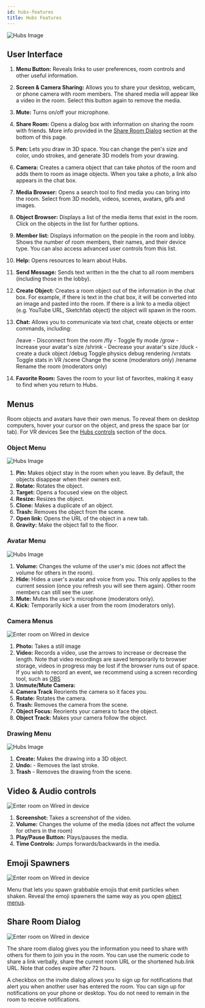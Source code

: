 ```yaml
---
id: hubs-features
title: Hubs Features
---
```


![Hubs Image](img/hubs-user-interface.png)

## User Interface

1. __Menu Button:__ Reveals links to user preferences, room controls and other useful information.

2. __Screen & Camera Sharing:__ Allows you to share your desktop, webcam, or phone camera with room members. The shared media will appear like a video in the room. Select this button again to remove the media.

3. __Mute:__ Turns on/off your microphone.

4. __Share Room:__ Opens a dialog box with information on sharing the room with friends. More info provided in the [Share Room Dialog](./hubs-features#share-room-dialog) section at the bottom of this page.

5. __Pen:__ Lets you draw in 3D space. You can change the pen's size and color, undo strokes, and generate 3D models from your drawing.

6. __Camera:__ Creates a camera object that can take photos of the room and adds them to room as image objects. When you take a photo, a link also appears in the chat box.     

7. __Media Browser:__ Opens a search tool to find media you can bring into the room. Select from 3D models, videos, scenes, avatars, gifs and images. 

8. __Object Browser:__ Displays a list of the media items that exist in the room. Click on the objects in the list for further options.

9. __Member list:__ Displays information on the people in the room and lobby. Shows the number of room members, their names, and their device type. You can also access advanced user controls from this list.

10. __Help:__ Opens resources to learn about Hubs.

11. __Send Message:__ Sends text written in the the chat to all room members (including those in the lobby).

12. __Create Object:__ Creates a room object out of the information in the chat box. For example, if there is text in the chat box, it will be converted into an image and pasted into the room. If there is a link to a media object (e.g. YouTube URL, Sketchfab object) the object will spawn in the room. 

13. __Chat:__ Allows you to communicate via text chat, create objects or enter commands, including:


    /leave - Disconnect from the room
    /fly - Toggle fly mode
    /grow - Increase your avatar's size
    /shrink - Decrease your avatar's size
    /duck - create a duck object
    /debug Toggle physics debug rendering
    /vrstats Toggle stats in VR
    /scene <scene url> Change the scene (moderators only)
    /rename <new name> Rename the room (moderators only)

14. __Favorite Room:__ Saves the room to your list of favorites, making it easy to find when you return to Hubs.

## Menus 

Room objects and avatars have their own menus. To reveal them on desktop computers, hover your cursor on the object, and press the space bar (or tab). For VR devices See the [Hubs controls](./hubs-controls) section of the docs. 
 
### Object Menu

![Hubs Image](img/hubs-object-menu.png)

1. __Pin:__  Makes object stay in the room when you leave. By default, the objects disappear when their owners exit. 
2. __Rotate:__ Rotates the object.
3. __Target:__ Opens a focused view on the object.
4. __Resize:__ Resizes the object.
5. __Clone:__ Makes a duplicate of an object.
6. __Trash:__ Removes the object from the scene.
7. __Open link:__ Opens the URL of the object in a new tab.
8. __Gravity:__ Make the object fall to the floor.

### Avatar Menu

![Hubs Image](img/hubs-avatar-menu.png)

1. __Volume:__ Changes the volume of the user's mic (does not affect the volume for others in the room).
2. __Hide:__ Hides a user's avatar and voice from you. This only applies to the current session (once you refresh you will see them again). Other room members can still see the user.
3. __Mute:__ Mutes the user's microphone (moderators only).
4. __Kick:__ Temporarily kick a user from the room (moderators only).

### Camera Menus

![Enter room on Wired in device](img/hubs-camera-menu.png)

1. __Photo:__ Takes a still image
2. __Video:__ Records a video, use the arrows to increase or decrease the length. Note that video recordings are saved temporarily to browser storage, videos in progress may be lost if the browser runs out  of space. If you wish to record an event, we recommend using a screen recording tool, such as [OBS](https://obsproject.com/)
3. __Unmute/Mute Camera:__
4. __Camera Track__ Reorients the camera so it faces you.
5. __Rotate:__ Rotates the camera.
6. __Trash:__ Removes the camera from the scene.
7. __Object Focus:__ Reorients your camera to face the object.
8. __Object Track:__ Makes your camera follow the object.


### Drawing Menu

![Hubs Image](img/hubs-drawing-menu.png)

1. __Create:__ Makes the drawing into a 3D object.
2. __Undo:__ - Removes the last stroke.
3. __Trash__ - Removes the drawing from the scene.


## Video & Audio controls

![Enter room on Wired in device](img/hubs-media-controls.png)
1. __Screenshot:__ Takes a screenshot of the video.
2. __Volume:__ Changes the volume of the media (does not affect the volume for others in the room)
3. __Play/Pause Button:__ Plays/pauses the media.
4. __Time Controls:__ Jumps forwards/backwards in the media.

## Emoji Spawners
![Enter room on Wired in device](img/hubs-emoji-spawners.png)

Menu that lets you spawn grabbable emojis that emit particles when shaken. Reveal the emoji spawners the same way as you open [object menus](./hubs-features#menus).


## Share Room Dialog

![Enter room on Wired in device](img/hubs-sharing-dialogue.png)

The share room dialog gives you the information you need to share with others for them to join you in the room. You can use the numeric code to share a link verbally, share the current room URL or the shortened hub.link URL. Note that codes expire after 72 hours.

A checkbox on the invite dialog allows you to sign up for notifications that alert you when another user has entered the room. You can sign up for notifications on your phone or desktop. You do not need to remain in the room to receive notifications.
